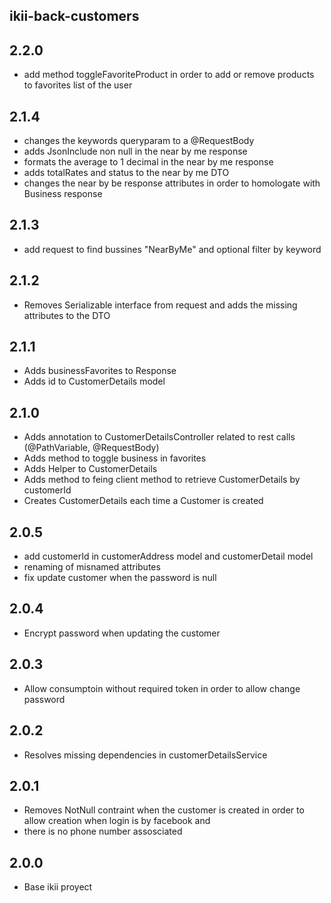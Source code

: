 ## ikii-back-customers

## 2.2.0
* add method toggleFavoriteProduct in order to add or remove products to favorites list of the user

## 2.1.4
* changes the keywords queryparam to a @RequestBody
* adds JsonInclude non null in the near by me response
* formats the average to 1 decimal in the near by me response
* adds totalRates and status to the near by me DTO
* changes the near by be response attributes in order to homologate with Business response

## 2.1.3
* add request to find bussines "NearByMe" and optional filter by keyword 

## 2.1.2
* Removes Serializable interface from request and adds the missing attributes to the DTO

## 2.1.1
* Adds businessFavorites to Response
* Adds id to CustomerDetails model

## 2.1.0
* Adds annotation to CustomerDetailsController related to rest calls (@PathVariable, @RequestBody)
* Adds method to toggle business in favorites
* Adds Helper to CustomerDetails
* Adds method to feing client method to retrieve CustomerDetails by customerId
* Creates CustomerDetails each time a Customer is created

## 2.0.5
* add customerId in customerAddress model and customerDetail model
* renaming of misnamed attributes
* fix update customer when the password is null

## 2.0.4
* Encrypt password when updating the customer

## 2.0.3
* Allow consumptoin without required token in order to allow change password 

## 2.0.2
* Resolves missing dependencies in customerDetailsService

## 2.0.1
* Removes NotNull contraint when the customer is created in order to allow creation when login is by facebook and
* there is no phone number assosciated

## 2.0.0
* Base ikii proyect



